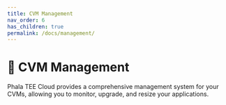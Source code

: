 ```yaml
---
title: CVM Management
nav_order: 6
has_children: true
permalink: /docs/management/
---
```


# 💊 CVM Management

Phala TEE Cloud provides a comprehensive management system for your CVMs, allowing you to monitor, upgrade, and resize your applications.